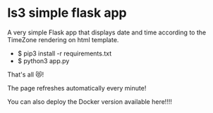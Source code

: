 # ls3 simple flask app

A very simple Flask app that displays date and time according to the TimeZone rendering on html template.

- $ pip3 install -r requirements.txt
- $ python3 app.py

That's all 😻!

The page refreshes automatically every minute!

You can also deploy the Docker version available here!!!!


